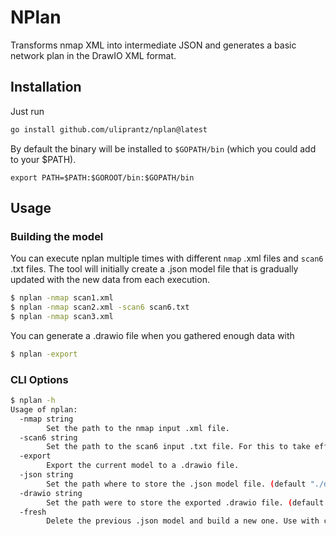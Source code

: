 # NPlan

Transforms nmap XML into intermediate JSON and generates a basic network plan in the DrawIO XML format.

## Installation

Just run

```sh
go install github.com/uliprantz/nplan@latest
```

By default the binary will be installed to `$GOPATH/bin` (which you could add to your $PATH).

```
export PATH=$PATH:$GOROOT/bin:$GOPATH/bin
```

## Usage

### Building the model

You can execute nplan multiple times with different `nmap` .xml files and `scan6` .txt files. The tool will initially create a .json model file that is gradually updated with the new data from each execution.

```sh
$ nplan -nmap scan1.xml
$ nplan -nmap scan2.xml -scan6 scan6.txt
$ nplan -nmap scan3.xml
```

You can generate a .drawio file when you gathered enough data with

```sh
$ nplan -export
```

### CLI Options

```sh
$ nplan -h
Usage of nplan:
  -nmap string
    	Set the path to the nmap input .xml file.
  -scan6 string
    	Set the path to the scan6 input .txt file. For this to take effect the current model should already include MAC addresses.
  -export
    	Export the current model to a .drawio file.
  -json string
    	Set the path where to store the .json model file. (default "./dist/model.json")
  -drawio string
    	Set the path were to store the exported .drawio file. (default "./dist/plan.drawio")
  -fresh
    	Delete the previous .json model and build a new one. Use with caution.
```
